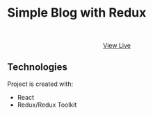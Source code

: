 # Simple Blog with Redux
<div id="top"></div>

<div align="center">
  <br>
  <p align="center">
    <a href="https://dmtrhrytsak.github.io/redux_simple-blog/">View Live</a>
  </p>
</div>
	
## Technologies
Project is created with:
* React
* Redux/Redux Toolkit
